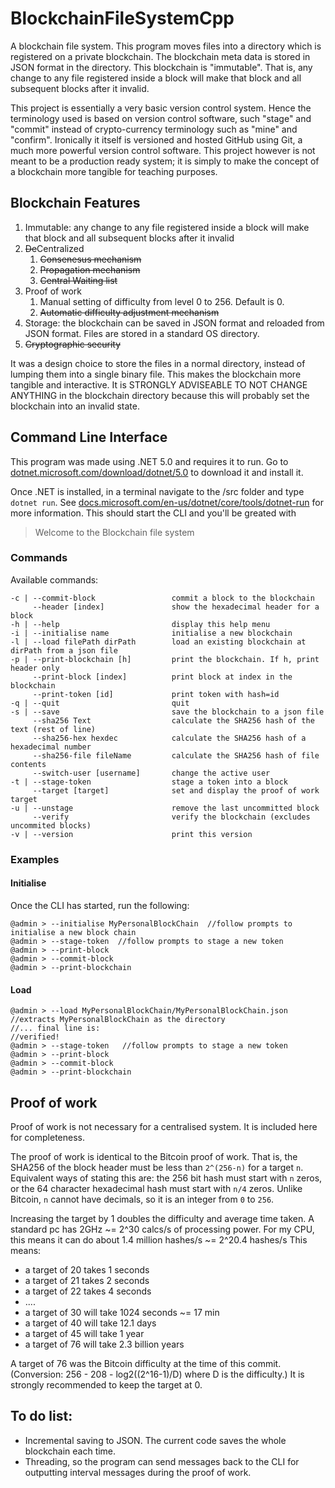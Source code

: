 # BlockchainFileSystemCpp

A blockchain file system. This program moves files into a directory which is registered on a private blockchain.
The blockchain meta data is stored in JSON format in the directory.
This blockchain is "immutable". 
That is, any change to any file registered inside a block will make that block and all subsequent blocks after it invalid.

This project is essentially a very basic version control system.
Hence the terminology used is based on version control software, such "stage" and "commit" instead of crypto-currency terminology such as "mine" and  "confirm". 
Ironically it itself is versioned and hosted GitHub using Git, a much more powerful version control software. 
This project however is not meant to be a production ready system; it is simply to make the concept of a blockchain more tangible for teaching purposes.

## Blockchain Features

1. Immutable: any change to any file registered inside a block will make that block and all subsequent blocks after it invalid
2. <s>De</s>Centralized
	1. <s>Consenesus mechanism </s>
	2. <s>Propagation mechanism </s>
	2. <s>Central Waiting list </s>
3. Proof of work
	1. Manual setting of difficulty from level 0 to 256. Default is 0.
	2. <s> Automatic difficulty adjustment mechanism </s>
4. Storage: the blockchain can be saved in JSON format and reloaded from JSON format. Files are stored in a standard OS directory.
5. <s>Cryptographic security </s>

It was a design choice to store the files in a normal directory, instead of lumping them into a single binary file.
This makes the blockchain more tangible and interactive.
It is STRONGLY ADVISEABLE TO NOT CHANGE ANYTHING in the blockchain directory because this will probably set the blockchain into an invalid state.

## Command Line Interface

This program was made using .NET 5.0 and requires it to run.
Go to [dotnet.microsoft.com/download/dotnet/5.0](https://dotnet.microsoft.com/download/dotnet/5.0)
to download it and install it.

Once .NET is installed, in a terminal navigate to the /src folder and type ```dotnet run```.
See [docs.microsoft.com/en-us/dotnet/core/tools/dotnet-run](https://docs.microsoft.com/en-us/dotnet/core/tools/dotnet-run) for more information.
This should start the CLI and you'll be greated with 
> Welcome to the Blockchain file system

### Commands
Available commands:
```
-c | --commit-block                 commit a block to the blockchain
     --header [index]               show the hexadecimal header for a block
-h | --help                         display this help menu
-i | --initialise name              initialise a new blockchain
-l | --load filePath dirPath        load an existing blockchain at dirPath from a json file
-p | --print-blockchain [h]         print the blockchain. If h, print header only
     --print-block [index]          print block at index in the blockchain
     --print-token [id]             print token with hash=id
-q | --quit                         quit
-s | --save                         save the blockchain to a json file
     --sha256 Text                  calculate the SHA256 hash of the text (rest of line)
     --sha256-hex hexdec            calculate the SHA256 hash of a hexadecimal number
     --sha256-file fileName         calculate the SHA256 hash of file contents
     --switch-user [username]       change the active user
-t | --stage-token                  stage a token into a block
     --target [target]              set and display the proof of work target
-u | --unstage                      remove the last uncommitted block
     --verify                       verify the blockchain (excludes uncommited blocks)
-v | --version                      print this version
 ```
 
 ### Examples
 #### Initialise
 Once the CLI has started, run the following:
 ```
 @admin > --initialise MyPersonalBlockChain  //follow prompts to initialise a new block chain
 @admin > --stage-token  //follow prompts to stage a new token
 @admin > --print-block  
 @admin > --commit-block  
 @admin > --print-blockchain
 ```
 
 #### Load
 ```
 @admin > --load MyPersonalBlockChain/MyPersonalBlockChain.json //extracts MyPersonalBlockChain as the directory
 //... final line is:
 //verified!
 @admin > --stage-token   //follow prompts to stage a new token
 @admin > --print-block   
 @admin > --commit-block 
@admin > --print-blockchain 
 ```

## Proof of work

Proof of work is not necessary for a centralised system. 
It is included here for completeness.

The proof of work is identical to the Bitcoin proof of work.
That is, the SHA256 of the block header must be less than ```2^(256-n)``` for a target ```n```.
Equivalent ways of stating this are: the 256 bit hash must start with ```n``` zeros, or the 64 character hexadecimal hash must start with ```n/4``` zeros.
Unlike Bitcoin, ```n``` cannot have decimals, so it is an integer from ```0``` to ```256```.

Increasing the target by 1 doubles the difficulty and average time taken.
A standard pc has 2GHz ~= 2^30 calcs/s of processing power.
For my CPU, this means it can do about 1.4 million hashes/s ~= 2^20.4 hashes/s
This means:
* a target of 20 takes 1 seconds
* a target of 21 takes 2 seconds
* a target of 22 takes 4 seconds
*    .... 
* a target of 30  will take 1024 seconds ~= 17 min
* a target of 40 will take 12.1 days
* a target of 45 will take 1 year
* a target of 76 will take 2.3 billion years

A target of 76 was the Bitcoin difficulty at the time of this commit. (Conversion: 256 - 208 - log2((2^16-1)/D) where D is the difficulty.)
It is strongly recommended to keep the target at 0.

## To do list:
- Incremental saving to JSON. The current code saves the whole blockchain each time.
- Threading, so the program can send messages back to the CLI for outputting interval messages during the proof of work. 
